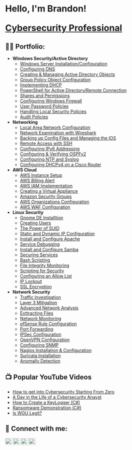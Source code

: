 <h1>Hello, I'm Brandon! 
  
  
  <a href="https://www.linkedin.com/in/brandon-kinal-463a8b219/">Cybersecurity Professional</a>
<h2>👨‍💻 Portfolio:</h2>

- <b>Windows Security/Active Directory</b>
  - [Windows Server Installation/Configuration](https://github.com/bekinal/Windows-Server-Installation-Configuration/blob/main/README.md)
  - [Configuring DNS](https://github.com/bekinal/Configuring-DNS/blob/main/README.md)
  - [Creating & Managing Active Directory Objects](https://github.com/bekinal/Creating-and-Managing-AD-Objects/blob/main/README.md)
  - [Group Policy Object Configuration](https://github.com/bekinal/Group-Policy-Object-Configuration/blob/main/README.md)
  - [Implementing DHCP](https://github.com/bekinal/Implementing-DHCP/blob/main/README.md)
  - [PowerShell for Active Directory/Remote Connection](https://github.com/bekinal/PowerShell-for-Active-Directory/blob/main/README.md)
  - [Shares and Permissions](https://github.com/bekinal/Shares-and-Permissions/blob/main/README.md)
  - [Configuring Windows Firewall](https://github.com/bekinal/Configuring-Windows-Firewall/blob/main/README.md)
  - [User Password Policies](https://github.com/bekinal/User-Password-Policies)
  - [Handling Local Security Policies](https://github.com/bekinal/User-Password-Policies/blob/main/README.md)
  - [Audit Policies](https://github.com/bekinal/Audit-Policies)
- <b>Networking</b>
  - [Local Area Network Configuration](https://github.com/bekinal/Local-Area-Network-Configuration/blob/main/README.md)
  - [Network Examination with Wireshark](https://github.com/bekinal/Network-Examination-with-Wireshark/blob/main/README.md)
  - [Backing up Config Files and Managing the IOS](https://github.com/bekinal/Backing-Up-Config-Files-and-Managing-the-IOS/blob/main/README.md)
  - [Remote Access with SSH](https://github.com/bekinal/Remote-Access-with-SSH/blob/main/README.md)
  - [Configuring IPv6 Addressing](https://github.com/bekinal/Configuring-IPv6-Addressing-/blob/main/README.md)
  - [Configuring & Verifying OSPFv2](https://github.com/bekinal/Configuring-and-Verifying-OSPFv2/blob/main/README.md)
  - [Configuring NTP and Syslog](https://github.com/bekinal/Configuring-NTP-and-Syslog/blob/main/README.md)
  - [Configuring DHCPv4 on a Cisco Router](https://github.com/bekinal/Configuring-DHCPv4-on-a-Cisco-Router/blob/main/README.md)
- <b>AWS Cloud</b>
  - [AWS Instance Setup](https://github.com/bekinal/AWS-Instance-Setup/blob/main/README.md)
  - [AWS Billing Alert](https://github.com/bekinal/AWS-Billing-Alert/blob/main/README.md)
  - [AWS IAM Implementation](https://github.com/bekinal/AWS-IAM-Implementation/blob/main/README.md)
  - [Creating a Virtual Appliance](https://github.com/bekinal/Creating-a-Virtual-Appliance/blob/main/README.md)
  - [Amazon Security Groups](https://github.com/bekinal/Amazon-Security-Groups/blob/main/README.md)
  - [AWS Organizations Configuration](https://github.com/bekinal/AWS-Organizations-Configuration/blob/main/README.md)
  - [AWS WAF Configuration](https://github.com/bekinal/AWS-WAF-Configuration/blob/main/README.md)
- <b>Linux Security</b>
  - [Gnome DE Installtion](https://github.com/joshmadakor1/Package-Delivery-Pathfinding-Algorithm)
  - [Creating Users](https://github.com/joshmadakor1/Package-Delivery-Pathfinding-Algorithm)
  - [The Power of SUID](https://github.com/joshmadakor1/Package-Delivery-Pathfinding-Algorithm)
  - [Static and Dynamic IP Configuration](https://github.com/joshmadakor1/Package-Delivery-Pathfinding-Algorithm)
  - [Install and Configure Apache](https://github.com/joshmadakor1/Package-Delivery-Pathfinding-Algorithm)
  - [Service Debugging](https://github.com/joshmadakor1/Package-Delivery-Pathfinding-Algorithm)
  - [Install and Configure Samba](https://github.com/joshmadakor1/Package-Delivery-Pathfinding-Algorithm)
  - [Securing Services](https://github.com/joshmadakor1/Package-Delivery-Pathfinding-Algorithm)
  - [Bash Scripting](https://github.com/joshmadakor1/Package-Delivery-Pathfinding-Algorithm)
  - [File Integrity Monitoring](https://github.com/joshmadakor1/Package-Delivery-Pathfinding-Algorithm)
  - [Scripting for Security](https://github.com/joshmadakor1/Package-Delivery-Pathfinding-Algorithm)
  - [Configuring an Allow List](https://github.com/joshmadakor1/Package-Delivery-Pathfinding-Algorithm)
  - [IP Lockout](https://github.com/joshmadakor1/Package-Delivery-Pathfinding-Algorithm)
  - [SSL Encryption](https://github.com/joshmadakor1/Package-Delivery-Pathfinding-Algorithm)
- <b>Network Security</b>
  - [Traffic Investigation](https://github.com/joshmadakor1/Package-Delivery-Pathfinding-Algorithm)
  - [Layer 3 Mitigation](https://github.com/joshmadakor1/Package-Delivery-Pathfinding-Algorithm)
  - [Advanced Network Analysis](https://github.com/joshmadakor1/Package-Delivery-Pathfinding-Algorithm)
  - [Exttracting Files](https://github.com/joshmadakor1/Package-Delivery-Pathfinding-Algorithm)
  - [Network Monitoring](https://github.com/joshmadakor1/Package-Delivery-Pathfinding-Algorithm)
  - [pfSense Rule Configuration](https://github.com/joshmadakor1/Package-Delivery-Pathfinding-Algorithm)
  - [Port Forwarding](https://github.com/joshmadakor1/Package-Delivery-Pathfinding-Algorithm)
  - [IPSec Configuration](https://github.com/joshmadakor1/Package-Delivery-Pathfinding-Algorithm)
  - [OpenVPN Configuration](https://github.com/joshmadakor1/Package-Delivery-Pathfinding-Algorithm)
  - [Configuring SNMP](https://github.com/joshmadakor1/Package-Delivery-Pathfinding-Algorithm)
  - [Nagios Installation & Configuration](https://github.com/joshmadakor1/Package-Delivery-Pathfinding-Algorithm)
  - [Suricata Installation](https://github.com/joshmadakor1/Package-Delivery-Pathfinding-Algorithm)
  - [Anomally Detection](https://github.com/joshmadakor1/Package-Delivery-Pathfinding-Algorithm)
  

<h2>📺 Popular YouTube Videos</h2>

- [How to get into Cybersecurity Starting From Zero](https://www.youtube.com/watch?v=a83ASGn_V_s)
- [A Day in the Life of a Cybersecurity Anayst](https://www.youtube.com/watch?v=uHy3oM7NnoU)
- [How to Create a KeyLogger (C#)](https://www.youtube.com/watch?v=N-L9hklSlNk)
- [Ransomware Demonstration (C#)](https://www.youtube.com/watch?v=OfvdQeh79s0)
- [Is WGU Legit?](https://www.youtube.com/watch?v=E2MwRWxDBkA)

<h2> 🤳 Connect with me:</h2>

[<img align="left" alt="JoshMadakor | YouTube" width="22px" src="https://cdn.jsdelivr.net/npm/simple-icons@v3/icons/youtube.svg" />][youtube]
[<img align="left" alt="JoshMadakor | Twitter" width="22px" src="https://cdn.jsdelivr.net/npm/simple-icons@v3/icons/twitter.svg" />][twitter]
[<img align="left" alt="JoshMadakor | LinkedIn" width="22px" src="https://cdn.jsdelivr.net/npm/simple-icons@v3/icons/linkedin.svg" />][linkedin]
[<img align="left" alt="JoshMadakor | Instagram" width="22px" src="https://cdn.jsdelivr.net/npm/simple-icons@v3/icons/instagram.svg" />][instagram]

[twitter]: https://twitter.com/joshmadakor
[youtube]: https://www.youtube.com/c/joshmadakor
[instagram]: https://www.instagram.com/joshmadakor/
[linkedin]: https://linkedin.com/in/joshmadakor

<!--
**joshmadakor1/joshmadakor1** is a ✨ _special_ ✨ repository because its `README.md` (this file) appears on your GitHub profile.

Here are some ideas to get you started:

- 🔭 I’m currently working on ...
- 🌱 I’m currently learning ...
- 👯 I’m looking to collaborate on ...
- 🤔 I’m looking for help with ...
- 💬 Ask me about ...
- 📫 How to reach me: ...
- 😄 Pronouns: ...
- ⚡ Fun fact: ...
-->
